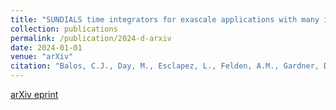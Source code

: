 ```yaml
---
title: "SUNDIALS time integrators for exascale applications with many independent ODE systems"
collection: publications
permalink: /publication/2024-d-arxiv
date: 2024-01-01
venue: "arXiv"
citation: "Balos, C.J., Day, M., Esclapez, L., Felden, A.M., Gardner, D.J., Hassanaly, M., Reynolds, D.R., Rood, J., Sexton, J.M., Wimer, N.T., Woodward, C.S. (2024). &quot;SUNDIALS Time Integrators for Exascale Applications with Many Independent ODE Systems; <i>arXiv:2405.01713</i>."
---
```


[arXiv eprint](https://arxiv.org/abs/2405.01713)
